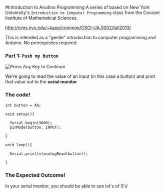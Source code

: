 #Introduction to Arudino Programming
A series of based on New York University's `Introduction to Computer Programming` class from the Courant Institute of Mathematical Sciences.

http://cims.nyu.edu/~kapp/common/CSCI-UA.0002/fall2013/

This is intended as a "gentle" introduction to computer programming and Arduino. No prerequisites required.


### Part 1: `Push my Button`
![Press Any Key to Continue](https://s3.amazonaws.com/lb-spree/spree/products/1339/large/IMG_8511RFLXLR.jpg?1423166125)

We're going to read the value of an input (in this case a button) and print that value out to the **serial monitor**

### The code!

    int button = A0;

    void setup(){

      Serial.begin(9600);
      pinMode(button, INPUT);

    }

    void loop(){

      Serial.println(analogRead(button));

    }

### The Expected Outcome!

In your serial monitor, you should be able to see lot's of 0's'
